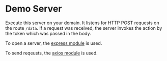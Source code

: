 # Demo Server

Execute this server on your domain.
It listens for HTTP POST requests on the route `/data`.
If a request was received, the server invokes the action by the token which was passed in the body.

To open a server, the [express module](https://github.com/expressjs/express) is used.

To send reqeusts, the [axios module](https://github.com/axios/axios) is used.
